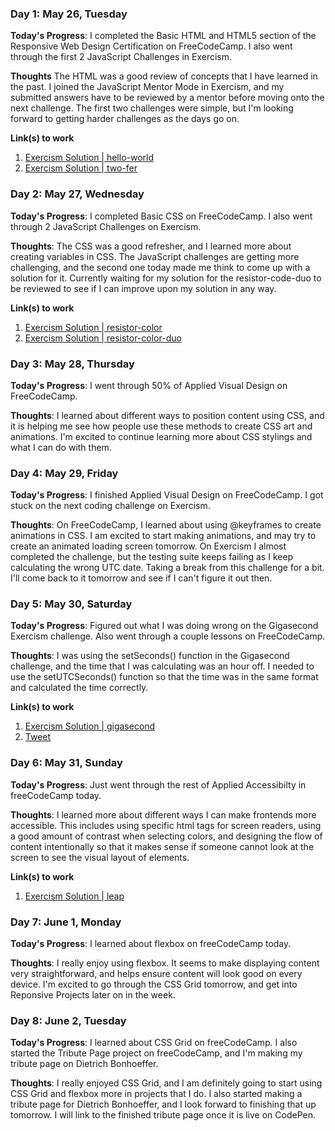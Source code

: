 ### Day 1: May 26, Tuesday

**Today's Progress**: I completed the Basic HTML and HTML5 section of the Responsive Web Design Certification on FreeCodeCamp. I also went through the first 2 JavaScript Challenges in Exercism.

**Thoughts** The HTML was a good review of concepts that I have learned in the past. I joined the JavaScript Mentor Mode in Exercism, and my submitted answers have to be reviewed by a mentor before moving onto the next challenge. The first two challenges were simple, but I'm looking forward to getting harder challenges as the days go on.

**Link(s) to work**
1. [Exercism Solution | hello-world](https://github.com/ZachHoskins/Exercism-Solutions/blob/master/hello-world)
2. [Exercism Solution | two-fer](https://github.com/ZachHoskins/Exercism-Solutions/tree/master/two-fer)

### Day 2: May 27, Wednesday

**Today's Progress**: I completed Basic CSS on FreeCodeCamp. I also went through 2 JavaScript Challenges on Exercism.

**Thoughts**: The CSS was a good refresher, and I learned more about creating variables in CSS. The JavaScript challenges are getting more challenging, and the second one today made me think to come up with a solution for it. Currently waiting for my solution for the resistor-code-duo to be reviewed to see if I can improve upon my solution in any way.

**Link(s) to work**
1. [Exercism Solution | resistor-color](https://github.com/ZachHoskins/Exercism-Solutions/tree/master/resistor-color)
2. [Exercism Solution | resistor-color-duo](https://github.com/ZachHoskins/Exercism-Solutions/tree/master/resistor-color-duo)

### Day 3: May 28, Thursday

**Today's Progress**: I went through 50% of Applied Visual Design on FreeCodeCamp.

**Thoughts**: I learned about different ways to position content using CSS, and it is helping me see how people use these methods to create CSS art and animations. I'm excited to continue learning more about CSS stylings and what I can do with them.

### Day 4: May 29, Friday

**Today's Progress**: I finished Applied Visual Design on FreeCodeCamp. I got stuck on the next coding challenge on Exercism.

**Thoughts**: On FreeCodeCamp, I learned about using @keyframes to create animations in CSS. I am excited to start making animations, and may try to create an animated loading screen tomorrow. On Exercism I almost completed the challenge, but the testing suite keeps failing as I keep calculating the wrong UTC date. Taking a break from this challenge for a bit. I'll come back to it tomorrow and see if I can't figure it out then.

### Day 5: May 30, Saturday

**Today's Progress**: Figured out what I was doing wrong on the Gigasecond Exercism challenge. Also went through a couple lessons on FreeCodeCamp.

**Thoughts**: I was using the setSeconds() function in the Gigasecond challenge, and the time that I was calculating was an hour off. I needed to use the setUTCSeconds() function so that the time was in the same format and calculated the time correctly.

**Link(s) to work**
1. [Exercism Solution | gigasecond](https://github.com/ZachHoskins/Exercism-Solutions/tree/master/gigasecond)
2. [Tweet](https://twitter.com/ZachHoskins27/status/1266733010654806018)

### Day 6: May 31, Sunday

**Today's Progress**: Just went through the rest of Applied Accessibilty in freeCodeCamp today.

**Thoughts**: I learned more about different ways I can make frontends more accessible. This includes using specific html tags for screen readers, using a good amount of contrast when selecting colors, and designing the flow of content intentionally so that it makes sense if someone cannot look at the screen to see the visual layout of elements.

**Link(s) to work**
1. [Exercism Solution | leap](https://github.com/ZachHoskins/Exercism-Solutions/tree/master/leap)

### Day 7: June 1, Monday

**Today's Progress**: I learned about flexbox on freeCodeCamp today. 

**Thoughts**: I really enjoy using flexbox. It seems to make displaying content very straightforward, and helps ensure content will look good on every device. I'm excited to go through the CSS Grid tomorrow, and get into Reponsive Projects later on in the week.

### Day 8: June 2, Tuesday

**Today's Progress**: I learned about CSS Grid on freeCodeCamp. I also started the Tribute Page project on freeCodeCamp, and I'm making my tribute page on Dietrich Bonhoeffer.

**Thoughts**: I really enjoyed CSS Grid, and I am definitely going to start using CSS Grid and flexbox more in projects that I do. I also started making a tribute page for Dietrich Bonhoeffer, and I look forward to finishing that up tomorrow. I will link to the finished tribute page once it is live on CodePen.
